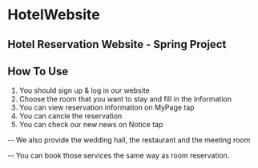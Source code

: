 # HotelWebsite
## Hotel Reservation Website - Spring Project


## How To Use
1. You should sign up & log in our website
2. Choose the room that you want to stay and fill in the information
3. You can view reservation information on MyPage tap
4. You can cancle the reservation
5. You can check our new news on Notice tap

-- We also provide the wedding hall, the restaurant and the meeting room

-- You can book those services the same way as room reservation.

